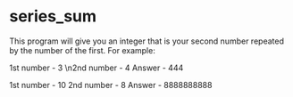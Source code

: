 # series_sum

This program will give you an integer that is your second number repeated by the number of the first.
For example:

1st number - 3
\n2nd number - 4
Answer - 444

1st number - 10
2nd number - 8
Answer - 8888888888
